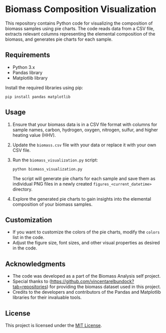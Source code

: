 # Biomass Composition Visualization

This repository contains Python code for visualizing the composition of biomass samples using pie charts. The code reads data from a CSV file, extracts relevant columns representing the elemental composition of the biomass, and generates pie charts for each sample.

## Requirements

- Python 3.x
- Pandas library
- Matplotlib library

Install the required libraries using pip:

```
pip install pandas matplotlib
```

## Usage

1. Ensure that your biomass data is in a CSV file format with columns for sample names, carbon, hydrogen, oxygen, nitrogen, sulfur, and higher heating value (HHV).

2. Update the `biomass.csv` file with your data or replace it with your own CSV file.

3. Run the `biomass_visualization.py` script:

   ```
   python biomass_visualization.py
   ```

   The script will generate pie charts for each sample and save them as individual PNG files in a newly created `figures_<current_datetime>` directory.

4. Explore the generated pie charts to gain insights into the elemental composition of your biomass samples.

## Customization

- If you want to customize the colors of the pie charts, modify the `colors` list in the code.
- Adjust the figure size, font sizes, and other visual properties as desired in the code.

## Acknowledgments

- The code was developed as a part of the Biomass Analysis self project.
- Special thanks to (https://github.com/vincentarelbundock?tab=repositories) for providing the biomass dataset used in this project.
- Credits to the developers and contributors of the Pandas and Matplotlib libraries for their invaluable tools.

## License

This project is licensed under the [MIT License](LICENSE).
